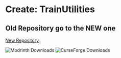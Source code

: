 # Create: TrainUtilities

## Old Repository go to the NEW one
[New Repository](https://github.com/ProgrammerLP/Create-TrainUtilities)

<img alt="Modrinth Downloads" src="https://img.shields.io/modrinth/dt/create-trainutilities?label=Modrinth%20downloads">
<img alt="CurseForge Downloads" src="https://img.shields.io/curseforge/dt/1028420?label=Curseforge%20downloads">
